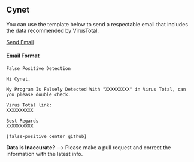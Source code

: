 ## Cynet

You can use the template below to send a respectable email that includes the data recommended by VirusTotal.

[Send Email](mailto:soc@cynet.com?subject=False%20Positive%20Detection&body=Hi%20Cynet%2C%0A%0AMy%20Program%20Is%20Falsely%20Detected%20With%20%22XXXXXXXXX%22%20in%20Virus%20Total%2C%20can%20you%20please%20double%20check.%0A%0AVirus%20Total%20link%3A%0AXXXXXXXXXX%0A%0ABest%20Regards%0AXXXXXXXXXX%0A%0A%5Bfalse-positive%20center%20github%5D)

#### Email Format
```
False Positive Detection
```
```
Hi Cynet,

My Program Is Falsely Detected With "XXXXXXXXX" in Virus Total, can you please double check.

Virus Total link:
XXXXXXXXXX

Best Regards
XXXXXXXXXX

[false-positive center github]
```


**Data Is Inaccurate?** --> Please make a pull request and correct the information with the latest info.
